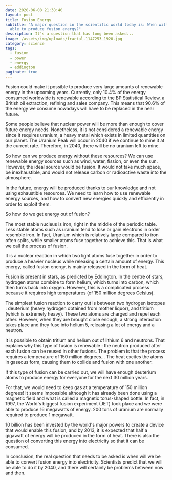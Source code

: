 ```yaml
---
date: 2020-06-08 21:38:40
layout: post
title: Fusion Energy
subtitle: "A major question in the scientific world today is: When will we be
  able to produce fusion energy?"
description: It's a question that has long been asked...
image: /assets/img/uploads/fractal-1147253_1920.jpg
category: science
tags:
  - fusion
  - power
  - energy
  - eddington
paginate: true
---
```

Fusion could make it possible to produce very large amounts of renewable energy in the upcoming years. Currently, only 10.4% of the energy consumed worldwide is renewable according to the BP Statistical Review, a British oil extraction, refining and sales company. This means that 90.6% of the energy we consume nowadays will have to be replaced in the near future. 

Some people believe that nuclear power will be more than enough to cover future energy needs. Nonetheless, it is not considered a renewable energy since it requires uranium, a heavy metal which exists in limited quantities on our planet. The Uranium Peak will occur in 2040 if we continue to mine it at the current rate. Therefore, in 2040, there will be no uranium left to mine.

So how can we produce energy without these resources? We can use renewable energy sources such as wind, water, fission, or even the sun. However, the ideal source would be fusion. It would not take much space, be inexhaustible, and would not release carbon or radioactive waste into the atmosphere.

In the future, energy will be produced thanks to our knowledge and not using exhaustible resources. We need to learn how to use renewable energy sources, and how to convert new energies quickly and efficiently in order to exploit them.

So how do we get energy out of fusion?

The most stable nucleus is iron, right in the middle of the periodic table. Less stable atoms such as uranium tend to lose or gain electrons in order resemble iron. In fact, Uranium which is relatively large compared to iron often splits, while smaller atoms fuse together to achieve this. That is what we call the process of fusion.

It is a nuclear reaction in which two light atoms fuse together in order to produce a heavier nucleus while releasing a certain amount of energy. This energy, called fusion energy, is mainly released in the form of heat.

Fusion is present in stars, as predicted by Eddington. In the centre of stars, hydrogen atoms combine to form helium, which turns into carbon, which then turns back into oxygen. However, this is a complicated process because it requires high temperatures (of 150 million degrees Celsius).

The simplest fusion reaction to carry out is between two hydrogen isotopes : deuterium (heavy hydrogen obtained from mother liquor), and tritium (which is extremely heavy). These two atoms are charged and repel each other. However, when they are brought close enough, a strong interaction takes place and they fuse into helium 5, releasing a lot of energy and a neutron.

It is possible to obtain tritium and helium out of lithium 6 and neutrons. That explains why this type of fusion is renewable : the neutron produced after each fusion can be reused in other fusions. The problem is that the process requires a temperature of 150 million degrees... The heat excites the atoms in gaseous form, causing them to collide and fusion with one another.

If this type of fusion can be carried out, we will have enough deuterium atoms to produce energy for everyone for the next 30 million years.

For that, we would need to keep gas at a temperature of 150 million degrees! It seems impossible although it has already been done using a magnetic field and what is called a magnetic torus-shaped bottle. In fact, in 1997, the World's biggest fusion experiment (JET) took place and we were able to produce 16 megawatts of energy. 200 tons of uranium are normally required to produce 1 megawatt.

10 billion has been invested by the world's major powers to create a device that would enable this fusion, and by 2013, it is expected that half a gigawatt of energy will be produced in the form of heat. There is also the question of converting this energy into electricity so that it can be consumed.

In conclusion, the real question that needs to be asked is when will we be able to convert fusion energy into electricity. Scientists predict that we will be able to do it by 2040, and there will certainly be problems between now and then.
